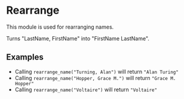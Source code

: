 Rearrange
=========

This module is used for rearranging names.

Turns "LastName, FirstName" into "FirstName LastName".

## Examples

* Calling `rearrange_name("Turning, Alan")` will return `"Alan Turing"`
* Calling `rearrange_name("Hopper, Grace M.")` will return `"Grace M. Hopper"`
* Calling `rearrange_name("Voltaire")` will return `"Voltaire"`
